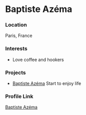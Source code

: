 # Baptiste Azéma

### Location

Paris, France

### Interests

- Love coffee and hookers

### Projects

- [Baptiste Azéma](https://github.com/AzemaBaptiste) Start to enjoy life

### Profile Link

[Baptiste Azéma](https://github.com/AzemaBaptiste)